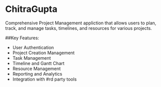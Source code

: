 # ChitraGupta
Comprehensive Project Management appliction that allows users to plan, track, and manage tasks, timelines, and resources for various projects.

##Key Features:
- User Authentication
- Project Creation Management
- Task Management
- Timeline and Gantt Chart
- Resource Management
- Reporting and Analytics
- Integration with #rd party tools
